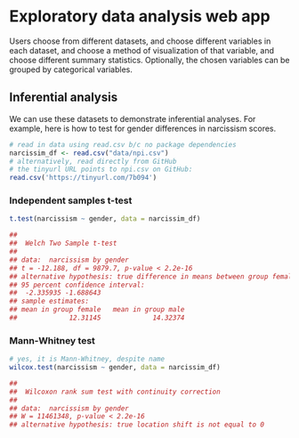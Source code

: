 # Exploratory data analysis web app

Users choose from different datasets, and choose different variables in each
dataset, and choose a method of visualization of that variable, and choose
different summary statistics. Optionally, the chosen variables can be grouped
by categorical variables.


## Inferential analysis

We can use these datasets to demonstrate inferential analyses.
For example, here is how to test for gender differences in narcissism scores.

```r
# read in data using read.csv b/c no package dependencies
narcissim_df <- read.csv("data/npi.csv")
# alternatively, read directly from GitHub
# the tinyurl URL points to npi.csv on GitHub:
read.csv('https://tinyurl.com/7b094')
```

### Independent samples t-test

```r
t.test(narcissism ~ gender, data = narcissim_df)

## 
##  Welch Two Sample t-test
## 
## data:  narcissism by gender
## t = -12.188, df = 9879.7, p-value < 2.2e-16
## alternative hypothesis: true difference in means between group female and group male is not equal to 0
## 95 percent confidence interval:
##  -2.335935 -1.688643
## sample estimates:
## mean in group female   mean in group male 
##             12.31145             14.32374
```

### Mann-Whitney test

```r
# yes, it is Mann-Whitney, despite name
wilcox.test(narcissism ~ gender, data = narcissim_df)

## 
##  Wilcoxon rank sum test with continuity correction
## 
## data:  narcissism by gender
## W = 11461348, p-value < 2.2e-16
## alternative hypothesis: true location shift is not equal to 0
```